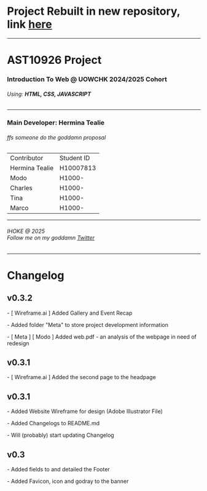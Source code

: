 <h1><b>Project Rebuilt in new repository, link <a href="https://github.com/IHOKE/AST10926-Church-Website-Redesign">here</a></b></h1>

<hr>
<h1>AST10926 Project</h1>
<h3>Introduction To Web &#64; UOWCHK 2024/2025 Cohort</h2>
<h6>Using: <strong>HTML, CSS, JAVASCRIPT</strong></h6>
<hr>

<h3>Main Developer: Hermina Tealie</h6>
<h6><i>ffs someone do the goddamn proposal</i></h6>

<table>
  <tr>
    <td>Contributor</td>
    <td>Student ID</td>
  </tr>
  
  <tr>
    <td>Hermina Tealie</td>
    <td>H10007813</td>
  </tr>
  
  <tr>
    <td>Modo</td>
    <td>H1000-</td>
  </tr>
  
  <tr>
    <td>Charles</td>
    <td>H1000-</td>
  </tr>
  
  <tr>
    <td>Tina</td>
    <td>H1000-</td>
  </tr>
  
  <tr>
    <td>Marco</td>
    <td>H1000-</td>
  </tr>
</table>

<hr>
<h6>
  IHOKE @ 2025 <br>
  <i>Follow me on my goddamn <a href="https://x.com/IHOKE_">Twitter</a></i>
</h6>
<hr>

<!-- Changelog -->
<h1>Changelog</h1>

<h2>v0.3.2</h2>
<p>- &#91; Wireframe.ai	&#93; Added Gallery and Event Recap</p>
<p>- Added folder "Meta" to store project development information</p>
<p>- &#91; Meta	&#93; &#91; Modo &#93; Added web.pdf - an analysis of the webpage in need of redesign</p>

<h2>v0.3.1</h2>
<p>- &#91; Wireframe.ai	&#93; Added the second page to the headpage</p>

<h2>v0.3.1</h2>
<p>- Added Website Wireframe for design (Adobe Illustrator File)</p>
<p>- Added Changelogs to README.md</p>
<p>- Will (probably) start updating Changelog</p>

<h2>v0.3</h2>
<p>- Added fields to and detailed the Footer</p>
<p>- Added Favicon, icon and godray to the banner</p>

